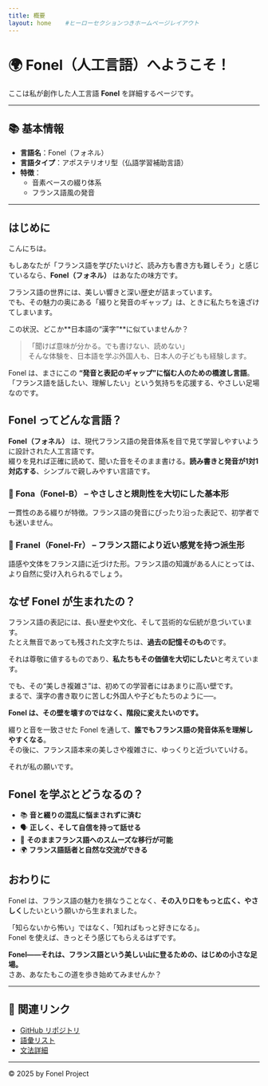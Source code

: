 ```yaml
---
title: 概要
layout: home	#ヒーローセクションつきホームページレイアウト
---
```



# 🌍 Fonel（人工言語）へようこそ！

ここは私が創作した人工言語 **Fonel** を詳細するページです。  

---

## 📚 基本情報

- **言語名**：Fonel（フォネル）
- **言語タイプ**：アポステリオリ型（仏語学習補助言語）
- **特徴**：
  - 音素ベースの綴り体系
  - フランス語風の発音

---

## はじめに

こんにちは。

もしあなたが「フランス語を学びたいけど、読み方も書き方も難しそう」と感じているなら、**Fonel（フォネル）** はあなたの味方です。

フランス語の世界には、美しい響きと深い歴史が詰まっています。  
でも、その魅力の奥にある「綴りと発音のギャップ」は、ときに私たちを遠ざけてしまいます。  

この状況、どこか**日本語の“漢字”**に似ていませんか？

> 「聞けば意味が分かる。でも書けない、読めない」  
> そんな体験を、日本語を学ぶ外国人も、日本人の子どもも経験します。

Fonel は、まさにこの **“発音と表記のギャップ”に悩む人のための橋渡し言語**。  
「フランス語を話したい、理解したい」という気持ちを応援する、やさしい足場なのです。

## Fonel ってどんな言語？

**Fonel（フォネル）** は、現代フランス語の発音体系を目で見て学習しやすいように設計された人工言語です。  
綴りを見れば正確に読めて、聞いた音をそのまま書ける。**読み書きと発音が1対1対応する**、シンプルで親しみやすい言語です。

### 🌱 Fona（Fonel-B） – やさしさと規則性を大切にした基本形
一貫性のある綴りが特徴。フランス語の発音にぴったり沿った表記で、初学者でも迷いません。

### 🌿 Franel（Fonel-Fr） – フランス語により近い感覚を持つ派生形
語感や文体をフランス語に近づけた形。フランス語の知識がある人にとっては、より自然に受け入れられるでしょう。

## なぜ Fonel が生まれたの？

フランス語の表記には、長い歴史や文化、そして芸術的な伝統が息づいています。  
たとえ無音であっても残された文字たちは、**過去の記憶そのもの**です。

それは尊敬に値するものであり、**私たちもその価値を大切にしたい**と考えています。

でも、その“美しき複雑さ”は、初めての学習者にはあまりに高い壁です。  
まるで、漢字の書き取りに苦しむ外国人や子どもたちのように──。

**Fonel は、その壁を壊すのではなく、階段に変えたいのです。**

綴りと音を一致させた Fonel を通して、**誰でもフランス語の発音体系を理解しやすくなる**。  
その後に、フランス語本来の美しさや複雑さに、ゆっくりと近づいていける。

それが私の願いです。

## Fonel を学ぶとどうなるの？

- 📚 **音と綴りの混乱に悩まされずに済む**
- 🗣️ **正しく、そして自信を持って話せる**
- 🔄 **そのままフランス語へのスムーズな移行が可能**
- 🌍 **フランス語話者と自然な交流ができる**

## おわりに

Fonel は、フランス語の魅力を損なうことなく、**その入り口をもっと広く、やさしく**したいという願いから生まれました。

「知らないから怖い」ではなく、「知ればもっと好きになる」。  
Fonel を使えば、きっとそう感じてもらえるはずです。

**Fonel――それは、フランス語という美しい山に登るための、はじめの小さな足場。**  
さあ、あなたもこの道を歩き始めてみませんか？


---

## 🔗 関連リンク

- [GitHub リポジトリ](https://github.com/arixatos/fonel)
- [語彙リスト](vocab.md)
- [文法詳細](grammar.md)

---

© 2025 by Fonel Project
